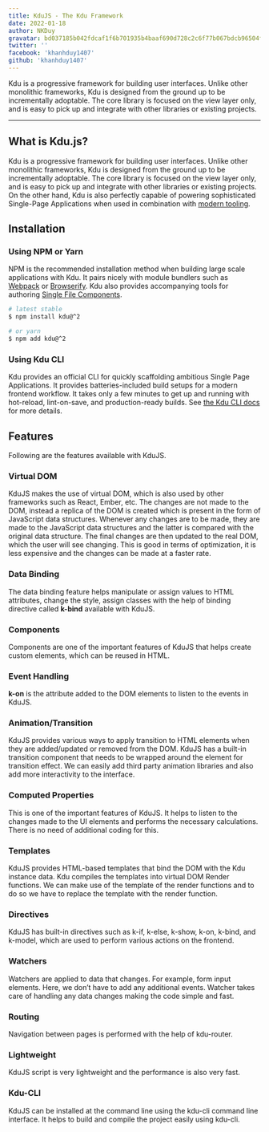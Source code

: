 ```yaml
---
title: KduJS - The Kdu Framework
date: 2022-01-18
author: NKDuy
gravatar: bd037185b042fdcaf1f6b701935b4baaf690d728c2c6f77b067bdcb96504ff93
twitter: ''
facebook: 'khanhduy1407'
github: 'khanhduy1407'
---
```


Kdu is a progressive framework for building user interfaces. Unlike other monolithic frameworks, Kdu is designed from the ground up to be incrementally adoptable. The core library is focused on the view layer only, and is easy to pick up and integrate with other libraries or existing projects.

---

## What is Kdu.js?

Kdu is a progressive framework for building user interfaces. Unlike other monolithic frameworks, Kdu is designed from the ground up to be incrementally adoptable. The core library is focused on the view layer only, and is easy to pick up and integrate with other libraries or existing projects. On the other hand, Kdu is also perfectly capable of powering sophisticated Single-Page Applications when used in combination with [modern tooling](https://kdujs-v2.web.app/v2/guide/single-file-components.html).

## Installation

### Using NPM or Yarn

NPM is the recommended installation method when building large scale applications with Kdu. It pairs nicely with module bundlers such as [Webpack](https://webpack.js.org/) or [Browserify](http://browserify.org/). Kdu also provides accompanying tools for authoring [Single File Components](https://kdujs-v2.web.app/v2/guide/single-file-components.html).

```sh
# latest stable
$ npm install kdu@^2

# or yarn
$ npm add kdu@^2
```

### Using Kdu CLI

Kdu provides an official CLI for quickly scaffolding ambitious Single Page Applications. It provides batteries-included build setups for a modern frontend workflow. It takes only a few minutes to get up and running with hot-reload, lint-on-save, and production-ready builds. See [the Kdu CLI docs](https://kdujs-cli.web.app/) for more details.

## Features

Following are the features available with KduJS.

### Virtual DOM

KduJS makes the use of virtual DOM, which is also used by other frameworks such as React, Ember, etc. The changes are not made to the DOM, instead a replica of the DOM is created which is present in the form of JavaScript data structures. Whenever any changes are to be made, they are made to the JavaScript data structures and the latter is compared with the original data structure. The final changes are then updated to the real DOM, which the user will see changing. This is good in terms of optimization, it is less expensive and the changes can be made at a faster rate.

### Data Binding

The data binding feature helps manipulate or assign values to HTML attributes, change the style, assign classes with the help of binding directive called **k-bind** available with KduJS.

### Components

Components are one of the important features of KduJS that helps create custom elements, which can be reused in HTML.

### Event Handling

**k-on** is the attribute added to the DOM elements to listen to the events in KduJS.

### Animation/Transition

KduJS provides various ways to apply transition to HTML elements when they are added/updated or removed from the DOM. KduJS has a built-in transition component that needs to be wrapped around the element for transition effect. We can easily add third party animation libraries and also add more interactivity to the interface.

### Computed Properties

This is one of the important features of KduJS. It helps to listen to the changes made to the UI elements and performs the necessary calculations. There is no need of additional coding for this.

### Templates

KduJS provides HTML-based templates that bind the DOM with the Kdu instance data. Kdu compiles the templates into virtual DOM Render functions. We can make use of the template of the render functions and to do so we have to replace the template with the render function.

### Directives

KduJS has built-in directives such as k-if, k-else, k-show, k-on, k-bind, and k-model, which are used to perform various actions on the frontend.

### Watchers

Watchers are applied to data that changes. For example, form input elements. Here, we don’t have to add any additional events. Watcher takes care of handling any data changes making the code simple and fast.

### Routing

Navigation between pages is performed with the help of kdu-router.

### Lightweight

KduJS script is very lightweight and the performance is also very fast.

### Kdu-CLI

KduJS can be installed at the command line using the kdu-cli command line interface. It helps to build and compile the project easily using kdu-cli.
